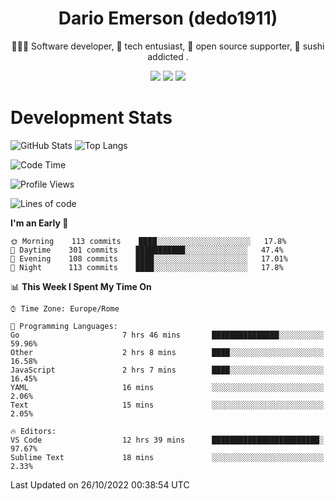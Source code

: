 <div align="center">
  
# Dario Emerson (dedo1911)
👨🏼‍💻 Software developer, 🔧 tech entusiast, 🙌 open source supporter, 🍣 sushi addicted .

[![](https://img.shields.io/badge/-Linkedin-informational?style=for-the-badge&logo=linkedin&logoColor=white&color=2867B2)](http://linkedin.com/in/dedo1911)
[![](https://img.shields.io/badge/-Telegram-informational?style=for-the-badge&logo=telegram&logoColor=white&color=0088cc)](https://t.me/dedo1911)
[![](https://img.shields.io/badge/-Facebook-informational?style=for-the-badge&logo=facebook&logoColor=white&color=3b5998)](https://fb.com/dedo1911)

</div>

# Development Stats

![GitHub Stats](https://github-readme-stats.vercel.app/api?username=dedo1911&hide=&count_private=true&title_color=84cc16&text_color=ffffff&icon_color=84cc16&bg_color=1c1917&hide_border=true&border_radius=0&show_icons=true)
![Top Langs](https://github-readme-stats.vercel.app/api/top-langs/?username=dedo1911&theme=chartreuse-dark&layout=compact)

<!--START_SECTION:waka-->
![Code Time](http://img.shields.io/badge/Code%20Time-1%2C023%20hrs%2012%20mins-blue)

![Profile Views](http://img.shields.io/badge/Profile%20Views-0-blue)

![Lines of code](https://img.shields.io/badge/From%20Hello%20World%20I%27ve%20Written-60%20Thousand%20lines%20of%20code-blue)

**I'm an Early 🐤** 

```text
🌞 Morning    113 commits    ████░░░░░░░░░░░░░░░░░░░░░   17.8% 
🌆 Daytime    301 commits    ███████████░░░░░░░░░░░░░░   47.4% 
🌃 Evening    108 commits    ████░░░░░░░░░░░░░░░░░░░░░   17.01% 
🌙 Night      113 commits    ████░░░░░░░░░░░░░░░░░░░░░   17.8%

```


📊 **This Week I Spent My Time On** 

```text
⌚︎ Time Zone: Europe/Rome

💬 Programming Languages: 
Go                       7 hrs 46 mins       ███████████████░░░░░░░░░░   59.96% 
Other                    2 hrs 8 mins        ████░░░░░░░░░░░░░░░░░░░░░   16.58% 
JavaScript               2 hrs 7 mins        ████░░░░░░░░░░░░░░░░░░░░░   16.45% 
YAML                     16 mins             ░░░░░░░░░░░░░░░░░░░░░░░░░   2.06% 
Text                     15 mins             ░░░░░░░░░░░░░░░░░░░░░░░░░   2.05%

🔥 Editors: 
VS Code                  12 hrs 39 mins      ████████████████████████░   97.67% 
Sublime Text             18 mins             ░░░░░░░░░░░░░░░░░░░░░░░░░   2.33%

```


 Last Updated on 26/10/2022 00:38:54 UTC
<!--END_SECTION:waka-->

<!--
**dedo1911/dedo1911** is a ✨ _special_ ✨ repository because its `README.md` (this file) appears on your GitHub profile.

Here are some ideas to get you started:

- 🔭 I’m currently working on ...
- 🌱 I’m currently learning ...
- 👯 I’m looking to collaborate on ...
- 🤔 I’m looking for help with ...
- 💬 Ask me about ...
- 📫 How to reach me: ...
- 😄 Pronouns: ...
- ⚡ Fun fact: ...
-->

